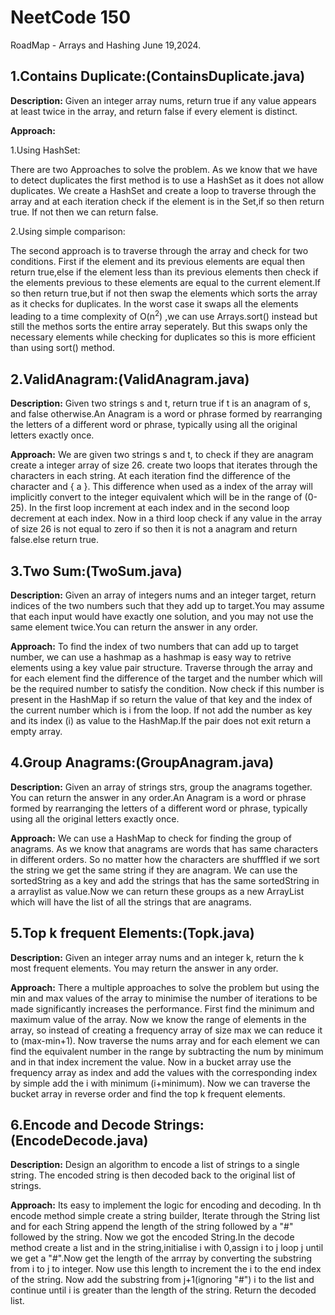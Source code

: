# NeetCode 150
RoadMap - Arrays and Hashing June 19,2024.

## 1.Contains Duplicate:(ContainsDuplicate.java)
**Description:** Given an integer array nums, return true if any value appears at least twice in the array, and return false if every element is distinct.

**Approach:** 

1.Using HashSet:

There are two Approaches to solve the problem. As we know that we have to detect duplicates the first method is to use a HashSet as it does not allow duplicates. We create a HashSet and create a loop to traverse through the array and at each iteration check if the element is in the Set,if so then return true. If not then we can return false.

2.Using simple comparison:

The second approach is to traverse through the array and check for two conditions. First if the element and its previous elements are equal then return true,else if the element less than its previous elements then check if the elements previous to these elements are equal to the current element.If so then return true,but if not then swap the elements which sorts the array as it checks for duplicates. In the worst case it swaps all the elements leading to a time complexity of O(n<sup>2</sup>) ,we can use Arrays.sort() instead but still the methos sorts the entire array seperately. But this swaps only the necessary elements while checking for duplicates so this is more efficient than using sort() method.

## 2.ValidAnagram:(ValidAnagram.java)
**Description:** Given two strings s and t, return true if t is an anagram of s, and false otherwise.An Anagram is a word or phrase formed by rearranging the letters of a different word or phrase, typically using all the original letters exactly once.

**Approach:**
We are given two strings s and t, to check if they are anagram create a integer array of size 26. create two loops that iterates through the characters in each string. At each iteration find the difference of the character and { a }. This difference when used as a index of the array will implicitly convert to the integer equivalent which will be in the range of (0-25). In the first loop increment at each index and in the second loop decrement at each index. Now in a third loop check if any value in the array of size 26 is not equal to zero if so then it is not a anagram and return false.else return true.

## 3.Two Sum:(TwoSum.java)
**Description:** Given an array of integers nums and an integer target, return indices of the two numbers such that they add up to target.You may assume that each input would have exactly one solution, and you may not use the same element twice.You can return the answer in any order.

**Approach:** To find the index of two numbers that can add up to target number, we can use a hashmap as a hashmap is easy way to retrive elements using a key value pair structure. Traverse through the array and for each element find the difference of the target and the number which will be the required number to satisfy the condition. Now check if this number is present in the HashMap if so return the value of that key and the index of the current number which is i from the loop. If not add the number as key and its index (i) as value to the HashMap.If the pair does not exit return a empty array.

## 4.Group Anagrams:(GroupAnagram.java)
**Description:** Given an array of strings strs, group the anagrams together. You can return the answer in any order.An Anagram is a word or phrase formed by rearranging the letters of a different word or phrase, typically using all the original letters exactly once.

**Approach:** We can use a HashMap to check for finding the group of anagrams. As we know that anagrams are words that has same characters in different orders. So no matter how the characters are shufffled if we sort the string we get the same string if they are anagram. We can use the sortedString as a key and add the strings that has the same sortedString in a arraylist as value.Now we can return these groups as a new ArrayList which will have the list of all the strings that are anagrams.

## 5.Top k frequent Elements:(Topk.java)
**Description:** Given an integer array nums and an integer k, return the k most frequent elements. You may return the answer in any order.

**Approach:** There a multiple approaches to solve the problem but using the min and max values of the array to minimise the number of iterations to be made significantly increases the performance. First find the minimum and maximum value of the array. Now we know the range of elements in the array, so instead of creating a frequency array of size max we can reduce it to (max-min+1). Now traverse the nums array and for each element we can find the equivalent number in the range by subtracting the num by minimum and in that index increment the value. Now in a bucket array use the frequency array as index and add the values with the corresponding index by simple add the i with minimum (i+minimum). Now we can traverse the bucket array in reverse order and find the top k frequent elements.
 
## 6.Encode and Decode Strings:(EncodeDecode.java)
**Description:** Design an algorithm to encode a list of strings to a single string. The encoded string is then decoded back to the original list of strings.

**Approach:** Its easy to implement the logic for encoding and decoding. In th encode method simple create a string builder, Iterate through the String list and for each String append the length of the string followed by a "#" followed by the string. Now we got the encoded String.In the decode method create a list and in the string,initialise i with 0,assign i to j loop j until we get a "#".Now get the length of the arrray by converting the substring from i to j to integer. Now use this length to increment the i to the end index of the string. Now add the substring from j+1(ignoring "#") i to the list and continue until i is greater than the length of the string. Return the decoded list.